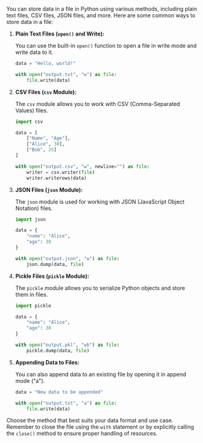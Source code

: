You can store data in a file in Python using various methods, including plain text files, CSV files, JSON files, and more. Here are some common ways to store data in a file:

1. **Plain Text Files (`open()` and Write):**

   You can use the built-in `open()` function to open a file in write mode and write data to it.

   ```python
   data = "Hello, world!"
   
   with open("output.txt", "w") as file:
       file.write(data)
   ```

2. **CSV Files (`csv` Module):**

   The `csv` module allows you to work with CSV (Comma-Separated Values) files.

   ```python
   import csv
   
   data = [
       ["Name", "Age"],
       ["Alice", 30],
       ["Bob", 25]
   ]
   
   with open("output.csv", "w", newline="") as file:
       writer = csv.writer(file)
       writer.writerows(data)
   ```

3. **JSON Files (`json` Module):**

   The `json` module is used for working with JSON (JavaScript Object Notation) files.

   ```python
   import json
   
   data = {
       "name": "Alice",
       "age": 30
   }
   
   with open("output.json", "w") as file:
       json.dump(data, file)
   ```

4. **Pickle Files (`pickle` Module):**

   The `pickle` module allows you to serialize Python objects and store them in files.

   ```python
   import pickle
   
   data = {
       "name": "Alice",
       "age": 30
   }
   
   with open("output.pkl", "wb") as file:
       pickle.dump(data, file)
   ```

5. **Appending Data to Files:**

   You can also append data to an existing file by opening it in append mode ("a").

   ```python
   data = "New data to be appended"
   
   with open("output.txt", "a") as file:
       file.write(data)
   ```

Choose the method that best suits your data format and use case. Remember to close the file using the `with` statement or by explicitly calling the `close()` method to ensure proper handling of resources.
